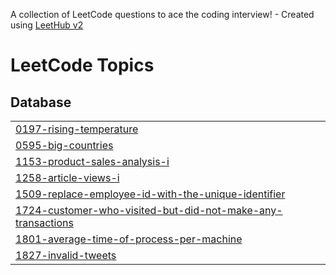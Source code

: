 A collection of LeetCode questions to ace the coding interview! - Created using [LeetHub v2](https://github.com/arunbhardwaj/LeetHub-2.0)
<!---LeetCode Topics Start-->
# LeetCode Topics
## Database
|  |
| ------- |
| [0197-rising-temperature](https://github.com/ToniRajinCoding/LeetCode/tree/master/0197-rising-temperature) |
| [0595-big-countries](https://github.com/ToniRajinCoding/LeetCode/tree/master/0595-big-countries) |
| [1153-product-sales-analysis-i](https://github.com/ToniRajinCoding/LeetCode/tree/master/1153-product-sales-analysis-i) |
| [1258-article-views-i](https://github.com/ToniRajinCoding/LeetCode/tree/master/1258-article-views-i) |
| [1509-replace-employee-id-with-the-unique-identifier](https://github.com/ToniRajinCoding/LeetCode/tree/master/1509-replace-employee-id-with-the-unique-identifier) |
| [1724-customer-who-visited-but-did-not-make-any-transactions](https://github.com/ToniRajinCoding/LeetCode/tree/master/1724-customer-who-visited-but-did-not-make-any-transactions) |
| [1801-average-time-of-process-per-machine](https://github.com/ToniRajinCoding/LeetCode/tree/master/1801-average-time-of-process-per-machine) |
| [1827-invalid-tweets](https://github.com/ToniRajinCoding/LeetCode/tree/master/1827-invalid-tweets) |
<!---LeetCode Topics End-->